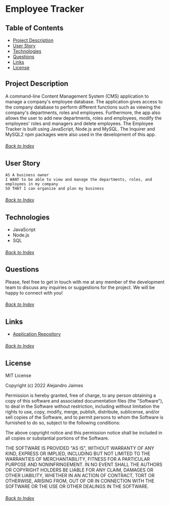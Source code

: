 # Employee Tracker

## Table of Contents

- [Project Description](#Project-Description)
- [User Story](#User-Story)
- [Technologies](#Technologies)
- [Questions](#Questions)
- [Links](#Links)
- [License](#License)

## Project Description
A command-line Content Management System (CMS) application to manage a company's employee database. The application gives access to the company database to perform different functions such as viewing the company's departments, roles and employees. Furthermore, the app also allows the user to add new departments, roles and employees, modify the employees' roles and managers and delete employees. The Employee Tracker is built using JavaScript, Node.js and MySQL. The Inquirer and MySQL2 npm packages were also used in the development of this app.
###### [Back to Index](#Table-of-Contents)

## User Story

```
AS A business owner
I WANT to be able to view and manage the departments, roles, and employees in my company
SO THAT I can organize and plan my business
```
###### [Back to Index](#Table-of-Contents)

## Technologies
- JavaScript
- Node.js
- SQL
###### [Back to Index](#Table-of-Contents)

## Questions
Please, feel free to get in touch with me at any member of the development team to discuss any inquiries or suggestions for the project. We will be happy to connect with you!
###### [Back to Index](#Table-of-Contents)

## Links
- [Application Repository](https://github.com/AlexJCturbo/employee-tracker)
###### [Back to Index](#Table-of-Contents)


## License
MIT License

Copyright (c) 2022 Alejandro Jaimes

Permission is hereby granted, free of charge, to any person obtaining a copy
of this software and associated documentation files (the "Software"), to deal
in the Software without restriction, including without limitation the rights
to use, copy, modify, merge, publish, distribute, sublicense, and/or sell
copies of the Software, and to permit persons to whom the Software is
furnished to do so, subject to the following conditions:

The above copyright notice and this permission notice shall be included in all
copies or substantial portions of the Software.

THE SOFTWARE IS PROVIDED "AS IS", WITHOUT WARRANTY OF ANY KIND, EXPRESS OR
IMPLIED, INCLUDING BUT NOT LIMITED TO THE WARRANTIES OF MERCHANTABILITY,
FITNESS FOR A PARTICULAR PURPOSE AND NONINFRINGEMENT. IN NO EVENT SHALL THE
AUTHORS OR COPYRIGHT HOLDERS BE LIABLE FOR ANY CLAIM, DAMAGES OR OTHER
LIABILITY, WHETHER IN AN ACTION OF CONTRACT, TORT OR OTHERWISE, ARISING FROM,
OUT OF OR IN CONNECTION WITH THE SOFTWARE OR THE USE OR OTHER DEALINGS IN THE
SOFTWARE.
###### [Back to Index](#Table-of-Contents)
